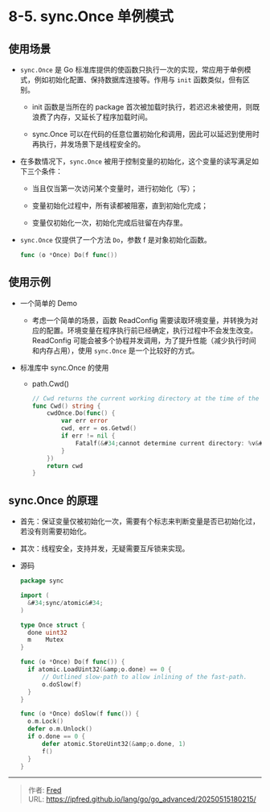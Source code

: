 # 8-5. sync.Once 单例模式

## 使用场景

- `sync.Once` 是 Go 标准库提供的使函数只执行一次的实现，常应用于单例模式，例如初始化配置、保持数据库连接等。作用与 `init` 函数类似，但有区别。

  - init 函数是当所在的 package 首次被加载时执行，若迟迟未被使用，则既浪费了内存，又延长了程序加载时间。

  - sync.Once 可以在代码的任意位置初始化和调用，因此可以延迟到使用时再执行，并发场景下是线程安全的。

- 在多数情况下，`sync.Once` 被用于控制变量的初始化，这个变量的读写满足如下三个条件：

  - 当且仅当第一次访问某个变量时，进行初始化（写）；

  - 变量初始化过程中，所有读都被阻塞，直到初始化完成；

  - 变量仅初始化一次，初始化完成后驻留在内存里。

- `sync.Once` 仅提供了一个方法 `Do`，参数 f 是对象初始化函数。

  ```go
  func (o *Once) Do(f func())
  ```

## 使用示例

- 一个简单的 Demo
  - 考虑一个简单的场景，函数 ReadConfig 需要读取环境变量，并转换为对应的配置。环境变量在程序执行前已经确定，执行过程中不会发生改变。ReadConfig 可能会被多个协程并发调用，为了提升性能（减少执行时间和内存占用），使用 `sync.Once` 是一个比较好的方式。

- 标准库中 sync.Once 的使用

  - path.Cwd()

    ```go
    // Cwd returns the current working directory at the time of the first call.
    func Cwd() string {
    	cwdOnce.Do(func() {
    		var err error
    		cwd, err = os.Getwd()
    		if err != nil {
    			Fatalf(&#34;cannot determine current directory: %v&#34;, err)
    		}
    	})
    	return cwd
    }
    ```

## sync.Once 的原理

- 首先：保证变量仅被初始化一次，需要有个标志来判断变量是否已初始化过，若没有则需要初始化。

- 其次：线程安全，支持并发，无疑需要互斥锁来实现。

- 源码

  ```go
  package sync
  
  import (
  	&#34;sync/atomic&#34;
  )
  
  type Once struct {
  	done uint32
  	m    Mutex
  }
  
  func (o *Once) Do(f func()) {
  	if atomic.LoadUint32(&amp;o.done) == 0 {
  		// Outlined slow-path to allow inlining of the fast-path.
  		o.doSlow(f)
  	}
  }
  
  func (o *Once) doSlow(f func()) {
  	o.m.Lock()
  	defer o.m.Unlock()
  	if o.done == 0 {
  		defer atomic.StoreUint32(&amp;o.done, 1)
  		f()
  	}
  }
  
  ```

  

---

> 作者: [Fred](https://github.com/ipfred)  
> URL: https://ipfred.github.io/lang/go/go_advanced/20250515180215/  

